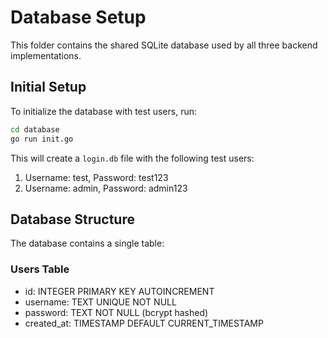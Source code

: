 # Database Setup

This folder contains the shared SQLite database used by all three backend implementations.

## Initial Setup

To initialize the database with test users, run:

```bash
cd database
go run init.go
```

This will create a `login.db` file with the following test users:
1. Username: test, Password: test123
2. Username: admin, Password: admin123

## Database Structure

The database contains a single table:

### Users Table
- id: INTEGER PRIMARY KEY AUTOINCREMENT
- username: TEXT UNIQUE NOT NULL
- password: TEXT NOT NULL (bcrypt hashed)
- created_at: TIMESTAMP DEFAULT CURRENT_TIMESTAMP
